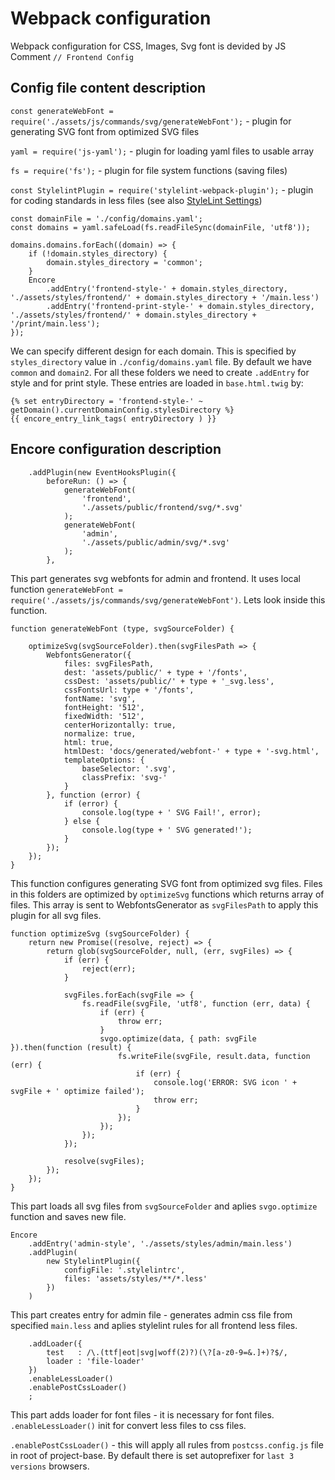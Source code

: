 # Webpack configuration

Webpack configuration for CSS, Images, Svg font is devided by JS Comment `// Frontend Config`

## Config file content description

`const generateWebFont = require('./assets/js/commands/svg/generateWebFont');` - plugin for generating SVG font from optimized SVG files

`yaml = require('js-yaml');` - plugin for loading yaml files to usable array

`fs = require('fs');` - plugin for file system functions (saving files)

`const StylelintPlugin = require('stylelint-webpack-plugin');` - plugin for coding standards in less files (see also [StyleLint Settings](./stylelint-settings.md))

```
const domainFile = './config/domains.yaml';
const domains = yaml.safeLoad(fs.readFileSync(domainFile, 'utf8'));

domains.domains.forEach((domain) => {
    if (!domain.styles_directory) {
        domain.styles_directory = 'common';
    }
    Encore
        .addEntry('frontend-style-' + domain.styles_directory, './assets/styles/frontend/' + domain.styles_directory + '/main.less')
        .addEntry('frontend-print-style-' + domain.styles_directory, './assets/styles/frontend/' + domain.styles_directory + '/print/main.less');
});
```

We can specify different design for each domain. This is specified by `styles_directory` value in `./config/domains.yaml` file. By default we have `common` and `domain2`. For all these folders we need to create `.addEntry` for style and for print style. These entries are loaded in `base.html.twig` by:

```
{% set entryDirectory = 'frontend-style-' ~ getDomain().currentDomainConfig.stylesDirectory %}
{{ encore_entry_link_tags( entryDirectory ) }}
```

## Encore configuration description

```
    .addPlugin(new EventHooksPlugin({
        beforeRun: () => {
            generateWebFont(
                'frontend',
                './assets/public/frontend/svg/*.svg'
            );
            generateWebFont(
                'admin',
                './assets/public/admin/svg/*.svg'
            );
        },
```

This part generates svg webfonts for admin and frontend. It uses local function `generateWebFont = require('./assets/js/commands/svg/generateWebFont')`. Lets look inside this function.

```
function generateWebFont (type, svgSourceFolder) {

    optimizeSvg(svgSourceFolder).then(svgFilesPath => {
        WebfontsGenerator({
            files: svgFilesPath,
            dest: 'assets/public/' + type + '/fonts',
            cssDest: 'assets/public/' + type + '_svg.less',
            cssFontsUrl: type + '/fonts',
            fontName: 'svg',
            fontHeight: '512',
            fixedWidth: '512',
            centerHorizontally: true,
            normalize: true,
            html: true,
            htmlDest: 'docs/generated/webfont-' + type + '-svg.html',
            templateOptions: {
                baseSelector: '.svg',
                classPrefix: 'svg-'
            }
        }, function (error) {
            if (error) {
                console.log(type + ' SVG Fail!', error);
            } else {
                console.log(type + ' SVG generated!');
            }
        });
    });
}
```

This function configures generating SVG font from optimized svg files.
Files in this folders are optimized by `optimizeSvg` functions which returns array of files. This array is sent to WebfontsGenerator as `svgFilesPath` to apply this plugin for all svg files.

```
function optimizeSvg (svgSourceFolder) {
    return new Promise((resolve, reject) => {
        return glob(svgSourceFolder, null, (err, svgFiles) => {
            if (err) {
                reject(err);
            }

            svgFiles.forEach(svgFile => {
                fs.readFile(svgFile, 'utf8', function (err, data) {
                    if (err) {
                        throw err;
                    }
                    svgo.optimize(data, { path: svgFile }).then(function (result) {
                        fs.writeFile(svgFile, result.data, function (err) {
                            if (err) {
                                console.log('ERROR: SVG icon ' + svgFile + ' optimize failed');
                                throw err;
                            }
                        });
                    });
                });
            });

            resolve(svgFiles);
        });
    });
}
```

This part loads all svg files from `svgSourceFolder` and aplies `svgo.optimize` function and saves new file.

```
Encore
    .addEntry('admin-style', './assets/styles/admin/main.less')
    .addPlugin(
        new StylelintPlugin({
            configFile: '.stylelintrc',
            files: 'assets/styles/**/*.less'
        })
    )
```

This part creates entry for admin file - generates admin css file from specified `main.less` and aplies stylelint rules for all frontend less files.

```
    .addLoader({
        test   : /\.(ttf|eot|svg|woff(2)?)(\?[a-z0-9=&.]+)?$/,
        loader : 'file-loader'
    })
    .enableLessLoader()
    .enablePostCssLoader()
    ;
```

This part adds loader for font files - it is necessary for font files. `.enableLessLoader()` init for convert less files to css files.

`.enablePostCssLoader()` - this will apply all rules from `postcss.config.js` file in root of project-base. By default there is set autoprefixer for `last 3 versions` browsers.
